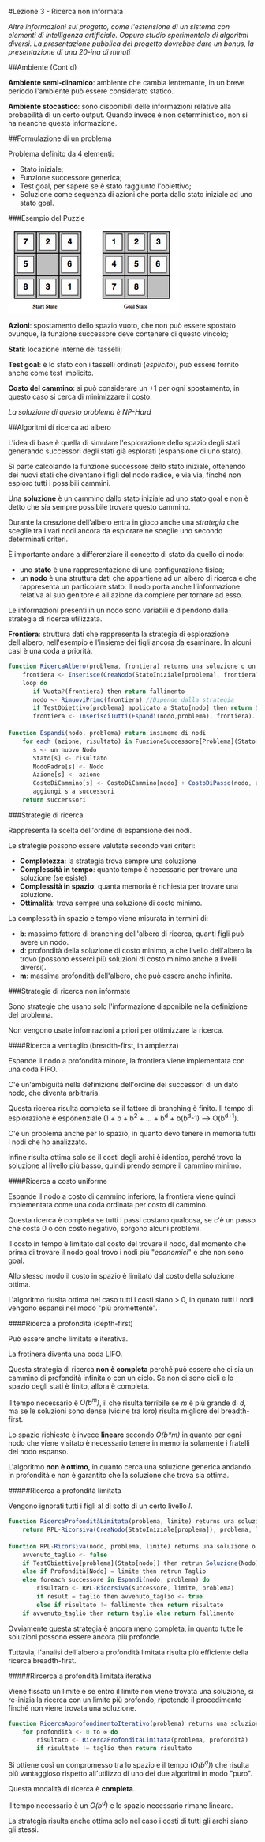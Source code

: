 #Lezione 3 - Ricerca non informata

_Altre informazioni sul progetto, come l'estensione di un sistema con elementi di intelligenza artificiale.
Oppure studio sperimentale di algoritmi diversi. La presentazione pubblica del progetto dovrebbe dare un bonus, la presentazione di una 20-ina di minuti_

##Ambiente (Cont'd)

__Ambiente semi-dinamico__: ambiente che cambia lentemante, in un breve periodo l'ambiente può essere considerato statico.

__Ambiente stocastico__: sono disponibili delle informazioni relative alla probabilità di un certo output. Quando invece è non deterministico, non si ha neanche questa informazione.

##Formulazione di un problema

Problema definito da 4 elementi:

- Stato iniziale;
- Funzione successore generica;
- Test goal, per sapere se è stato raggiunto l'obiettivo;
- Soluzione come sequenza di azioni che porta dallo stato iniziale ad uno stato goal.

###Esempio del Puzzle

![alt text](./immagini/l3-puzzle.png "Puzzle")

__Azioni__: spostamento dello spazio vuoto, che non può essere spostato ovunque, la funzione successore deve contenere di questo vincolo;

__Stati__: locazione interne dei tasselli;

__Test goal__: è lo stato con i tasselli ordinati (_esplicito_), può essere fornito anche come test implicito.

__Costo del cammino__: si può considerare un +1 per ogni spostamento, in questo caso si cerca di minimizzare il costo.

_La soluzione di questo problema è NP-Hard_

##Algoritmi di ricerca ad albero

L'idea di base è quella di simulare l'esplorazione dello spazio degli stati generando successori degli stati già esplorati (espansione di uno stato).

Si parte calcolando la funzione successore dello stato iniziale, ottenendo dei nuovi stati che diventano i figli del nodo radice, e via via, finché non esploro tutti i possibili cammini.

Una **soluzione** è un cammino dallo stato iniziale ad uno stato goal e non è detto che sia sempre possibile trovare questo cammino.

Durante la creazione dell'albero entra in gioco anche una _strategia_ che sceglie tra i vari nodi ancora da esplorare ne sceglie uno secondo determinati criteri.

È importante andare a differenziare il concetto di stato da quello di nodo:

- uno __stato__ è una rappresentazione di una configurazione fisica;
- un __nodo__ è una struttura dati che appartiene ad un albero di ricerca e che rappresenta un particolare stato.
Il nodo porta anche l'informazione relativa al suo genitore e all'azione da compiere per tornare ad esso.

Le informazioni presenti in un nodo sono variabili e dipendono dalla strategia di ricerca utilizzata.

**Frontiera**: struttura dati che rappresenta la strategia di esplorazione dell'albero, nell'esempio è l'insieme dei figli ancora da esaminare. In alcuni casi è una coda a priorità.

```javascript
function RicercaAlbero(problema, frontiera) returns una soluzione o un fallimento
    frontiera <- Inserisce(CreaNodo(StatoIniziale[problema], frontiera)
    loop do
	   if Vuota?(frontiera) then return fallimento
	   nodo <- RimuoviPrimo(frontiera) //Dipende dalla strategia
	   if TestObiettivo[problema] applicato a Stato[nodo] then return Soluzione(Nodo)
	   frontiera <- InserisciTutti(Espandi(nodo,problema), frontiera).
	
function Espandi(nodo, problema) return insimeme di nodi
    for each (azione, risultato) in FunzioneSuccessore[Problema](Stato[Nodo]) do
	   s <- un nuovo Nodo
	   Stato[s] <- risultato
	   NodoPadre[s] <- Nodo
	   Azione[s] <- azione
	   CostoDiCammino[s] <- CostoDiCammino[nodo] + CostoDiPasso(nodo, azione, s)
	   aggiungi s a successori
    return succerssori
```

###Strategie di ricerca

Rappresenta la scelta dell'ordine di espansione dei nodi.

Le strategie possono essere valutate secondo vari criteri:

- **Completezza**: la strategia trova sempre una soluzione
- **Complessità in tempo**: quanto tempo è necessario per trovare una soluzione (se esiste).
- **Complessità in spazio**: quanta memoria è richiesta per trovare una soluzione.
- **Ottimalità**: trova sempre una soluzione di costo minimo.

La complessità in spazio e tempo viene misurata in termini di:

* __b__: massimo fattore di branching dell'albero di ricerca, quanti figli può avere un nodo.
* __d__: profondità della soluzione di costo minimo, a che livello dell'albero la trovo (possono esserci più soluzioni di costo minimo anche a livelli diversi).
* __m__: massima profondità dell'albero, che può essere anche infinita.

###Strategie di ricerca non informate

Sono strategie che usano solo l'informazione disponibile nella definizione del problema.

Non vengono usate infomrazioni a priori per ottimizzare la ricerca.

####Ricerca a ventaglio (breadth-first, in ampiezza)

Espande il nodo a profondità minore, la frontiera viene implementata con una coda FIFO. 

C'è un'ambiguità nella definizione dell'ordine dei successori di un dato nodo, che diventa arbitraria.

Questa ricerca risulta completa se il fattore di branching è finito. Il tempo di esplorazione è esponenziale (1 + b + b<sup>2</sup> + ... + b<sup>d</sup> + b(b<sup>d</sup>-1) --> O(b<sup>d+1</sup>). 

C'è un problema anche per lo spazio, in quanto devo tenere in memoria tutti i nodi che ho analizzato. 

Infine risulta ottima solo se il costi degli archi è identico, perché trovo la soluzione al livello più basso, quindi prendo sempre il cammino minimo.

####Ricerca a costo uniforme

Espande il nodo a costo di cammino inferiore, la frontiera viene quindi implementata come una coda ordinata per costo di cammino. 

Questa ricerca è completa se tutti i passi costano qualcosa, se c'è un passo che costa 0 o con costo negativo, sorgono alcuni problemi. 

Il costo in tempo è limitato dal costo del trovare il nodo, dal momento che prima di trovare il nodo goal trovo i nodi più "*economici*" e che non sono goal.

Allo stesso modo il costo in spazio è limitato dal costo della soluzione ottima.

L'algoritmo riuslta ottima nel caso tutti i costi siano > 0, in qunato tutti i nodi vengono espansi nel modo "più promettente".

####Ricerca a profondità (depth-first)

Può essere anche limitata e iterativa.

La frotinera diventa una coda LIFO.

Questa strategia di ricerca **non è completa** perché può essere che ci sia un cammino di profondità infinita o con un ciclo. Se non ci sono cicli e lo spazio degli stati è finito, allora è completa.

Il tempo necessario è *O(b<sup>m</sup>)*, il che risulta terribile se _m_ è più grande di _d_, ma se le soluzioni sono dense (vicine tra loro) risulta migliore del breadth-first.

Lo spazio richiesto è invece __lineare__ secondo _O(b\*m)_ in quanto per ogni nodo che viene visitato è necessario tenere in memoria solamente i fratelli del nodo espanso.

L'algoritmo **non è ottimo**, in quanto cerca una soluzione generica andando in profondità e non è garantito che la soluzione che trova sia ottima.

#####Ricerca a profondità limitata

Vengono ignorati tutti i figli al di sotto di un certo livello _l_.

```javascript
function RicercaProfonditàLimitata(problema, limite) returns una soluzione o il fallimento/taglio
    return RPL-Ricorsiva(CreaNodo(StatoIniziale[proplema]), problema, limite)

function RPL-Ricorsiva(nodo, problema, limite) returns una soluzione o il fallimento/taglio
    avvenuto_taglio <- false
    if TestObiettivo[problema](Stato[nodo]) then retrun Soluzione(Nodo)
    else if Profondità[Nodo] = limite then retrun Taglio
    else foreach successore in Espandi(nodo, problema) do
        risultato <- RPL-Ricorsiva(successore, limite, problema)
        if result = taglio then avvenuto_taglio <- true
        else if risultato != fallimento then return risultato
    if avvenuto_taglio then return taglio else return fallimento
```

Ovviamente questa strategia è ancora meno completa, in quanto tutte le soluzioni possono essere ancora più profonde.

Tuttavia, l'analisi dell'albero a profondità limitata risulta più efficiente della ricerca breadth-first.

#####Rircerca a profondità limitata iterativa

Viene fissato un limite e se entro il limite non viene trovata una soluzione, si re-inizia la ricerca con un limite più profondo, ripetendo il procedimento finché non viene trovata una soluzione.

```javascript
function RicercaApprofondimentoIterativo(problema) returns una soluzione o il fallimento
    for profondità <- 0 to ∞ do
        risultato <- RicercaProfonditàLimitata(problema, profondità)
        if risultato != taglio then return risultato
```

Si ottiene così un compromesso tra lo spazio e il tempo (*O(b<sup>d</sup>)*) che risulta più vantaggioso rispetto all'utilizzo di uno dei due algoritmi in modo "puro".

Questa modalità di ricerca è **completa**.

Il tempo necessario è un *O(b<sup>d</sup>)* e lo spazio necessario rimane lineare.

La strategia risulta anche ottima solo nel caso i costi di tutti gli archi siano gli stessi.
